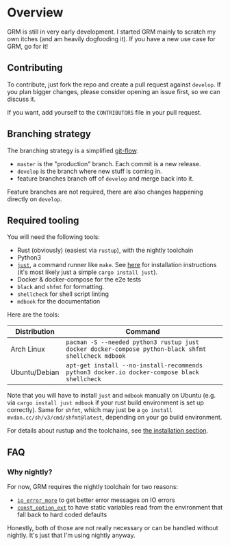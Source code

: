 # Overview

GRM is still in very early development. I started GRM mainly to scratch my own
itches (and am heavily dogfooding it). If you have a new use case for GRM, go
for it!

## Contributing

To contribute, just fork the repo and create a pull request against `develop`.
If you plan bigger changes, please consider opening an issue first, so we can
discuss it.

If you want, add yourself to the `CONTRIBUTORS` file in your pull request.

## Branching strategy

The branching strategy is a simplified
[git-flow](https://nvie.com/posts/a-successful-git-branching-model/).

* `master` is the "production" branch. Each commit is a new release.
* `develop` is the branch where new stuff is coming in.
* feature branches branch off of `develop` and merge back into it.

Feature branches are not required, there are also changes happening directly on
`develop`.

## Required tooling

You will need the following tools:

* Rust (obviously) (easiest via `rustup`), with the nightly toolchain
* Python3
* [`just`](https://github.com/casey/just), a command runner like `make`. See
  [here](https://github.com/casey/just#installation) for installation
  instructions (it's most likely just a simple `cargo install just`).
* Docker & docker-compose for the e2e tests
* `black` and `shfmt` for formatting.
* `shellcheck` for shell script linting
* `mdbook` for the documentation

Here are the tools:

| Distribution  | Command                                                                                             |
| ------------- | --------------------------------------------------------------------------------------------------- |
| Arch Linux    | `pacman -S --needed python3 rustup just docker docker-compose python-black shfmt shellcheck mdbook` |
| Ubuntu/Debian | `apt-get install --no-install-recommends python3 docker.io docker-compose black shellcheck`         |

Note that you will have to install `just` and `mdbook` manually on Ubuntu (e.g.
via `cargo install just mdbook` if your rust build environment is set up
correctly). Same for `shfmt`, which may just be a `go install
mvdan.cc/sh/v3/cmd/shfmt@latest`, depending on your go build environment.

For details about rustup and the toolchains, see [the installation
section](./installation.md).

## FAQ

### Why nightly?

For now, GRM requires the nightly toolchain for two reasons:

* [`io_error_more`](https://github.com/rust-lang/rust/issues/86442) to get
  better error messages on IO errors
* [`const_option_ext`](https://github.com/rust-lang/rust/issues/91930) to have
  static variables read from the environment that fall back to hard coded
  defaults

Honestly, both of those are not really necessary or can be handled without
nightly. It's just that I'm using nightly anyway.
